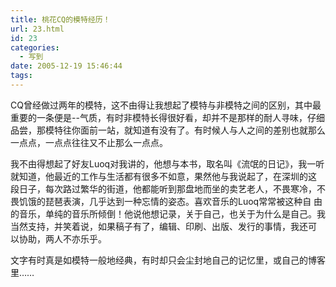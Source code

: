 ```yaml
---
title: 桃花CQ的模特经历！
url: 23.html
id: 23
categories:
  - 写到
date: 2005-12-19 15:46:44
tags:
---
```


CQ曾经做过两年的模特，这不由得让我想起了模特与非模特之间的区别，其中最重要的一条便是--气质，有时非模特长得很好看，却并不是那样的耐人寻味，仔细品尝，那模特往你面前一站，就知道有没有了。有时候人与人之间的差别也就那么一点点，一点点往往又不止那么一点点。  
  
我不由得想起了好友Luoq对我讲的，他想与本书，取名叫《流氓的日记》，我一听就知道，他最近的工作与生活都有很多不如意，果然他与我说起了，在深圳的这 段日子，每次路过繁华的街道，他都能听到那盘地而坐的卖艺老人，不畏寒冷，不畏饥饿的琵琶表演，几乎达到一种忘情的姿态。喜欢音乐的Luoq常常被这种自 由的音乐，单纯的音乐所倾倒！他说他想记录，关于自己，也关于为什么是自己。我当然支持，并笑着说，如果稿子有了，编辑、印刷、出版、发行的事情，我还可 以协助，两人不亦乐乎。  
  
文字有时真是如模特一般地经典，有时却只会尘封地自己的记忆里，或自己的博客里……